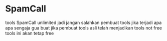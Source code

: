 # SpamCall
tools SpamCall unlimited
jadi jangan salahkan pembuat tools jika terjadi apa apa
sengaja gua buat jika pembuat tools asli telah menjadikan tools not free tools ini akan tetap free
